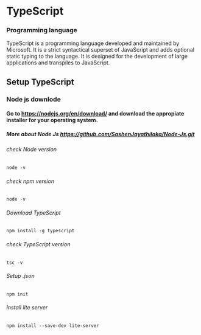 # TypeScript
### Programming language
TypeScript is a programming language developed and maintained by Microsoft. It is a strict syntactical superset of JavaScript and adds optional static typing to the language. It is designed for the development of large applications and transpiles to JavaScript.

## Setup TypeScript
### Node js downlode
#### Go to https://nodejs.org/en/download/ and download the appropiate installer for your operating system.
##### More about Node Js https://github.com/SashenJayathilaka/Node-Js.git

###### check Node version
```
node -v
```
###### check npm version
```
node -v
```
###### Download TypeScript
```
npm install -g typescript
```
###### check TypeScript version
```
tsc -v
```
###### Setup .json
```
npm init
```
###### Install lite server
```
npm install --save-dev lite-server
```